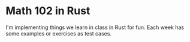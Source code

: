 # Math 102 in Rust

I'm implementing things we learn in class in Rust for fun.
Each week has some examples or exercises as test cases.